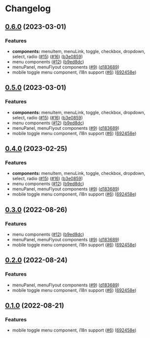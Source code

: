 # Changelog

## [0.6.0](https://github.com/agufaui/agufaui/compare/locale-v0.5.0...locale-v0.6.0) (2023-03-01)


### Features

* **components:** menuItem, menuLink, toggle, checkbox, dropdown, select, radio ([#15](https://github.com/agufaui/agufaui/issues/15)) ([#16](https://github.com/agufaui/agufaui/issues/16)) ([b3e0859](https://github.com/agufaui/agufaui/commit/b3e08593f2e0e9088f09701637eaacc1a7e4b659))
* menu components ([#12](https://github.com/agufaui/agufaui/issues/12)) ([b9ed8dc](https://github.com/agufaui/agufaui/commit/b9ed8dce84ca3219e92562b832fff6621ab67ad6))
* menuPanel, menuFlyout components ([#9](https://github.com/agufaui/agufaui/issues/9)) ([d183689](https://github.com/agufaui/agufaui/commit/d18368930a1f57c87aa6d0e5a70583deffba2188))
* mobile toggle menu component, i18n support ([#6](https://github.com/agufaui/agufaui/issues/6)) ([692458e](https://github.com/agufaui/agufaui/commit/692458ebf4f3b3b158d62de81f9c6db16369e59e))

## [0.5.0](https://github.com/agufaui/agufaui/compare/locale-v0.4.0...locale-v0.5.0) (2023-03-01)


### Features

* **components:** menuItem, menuLink, toggle, checkbox, dropdown, select, radio ([#15](https://github.com/agufaui/agufaui/issues/15)) ([#16](https://github.com/agufaui/agufaui/issues/16)) ([b3e0859](https://github.com/agufaui/agufaui/commit/b3e08593f2e0e9088f09701637eaacc1a7e4b659))
* menu components ([#12](https://github.com/agufaui/agufaui/issues/12)) ([b9ed8dc](https://github.com/agufaui/agufaui/commit/b9ed8dce84ca3219e92562b832fff6621ab67ad6))
* menuPanel, menuFlyout components ([#9](https://github.com/agufaui/agufaui/issues/9)) ([d183689](https://github.com/agufaui/agufaui/commit/d18368930a1f57c87aa6d0e5a70583deffba2188))
* mobile toggle menu component, i18n support ([#6](https://github.com/agufaui/agufaui/issues/6)) ([692458e](https://github.com/agufaui/agufaui/commit/692458ebf4f3b3b158d62de81f9c6db16369e59e))

## [0.4.0](https://github.com/agufaui/agufaui/compare/locale-v0.3.0...locale-v0.4.0) (2023-02-25)


### Features

* **components:** menuItem, menuLink, toggle, checkbox, dropdown, select, radio ([#15](https://github.com/agufaui/agufaui/issues/15)) ([#16](https://github.com/agufaui/agufaui/issues/16)) ([b3e0859](https://github.com/agufaui/agufaui/commit/b3e08593f2e0e9088f09701637eaacc1a7e4b659))
* menu components ([#12](https://github.com/agufaui/agufaui/issues/12)) ([b9ed8dc](https://github.com/agufaui/agufaui/commit/b9ed8dce84ca3219e92562b832fff6621ab67ad6))
* menuPanel, menuFlyout components ([#9](https://github.com/agufaui/agufaui/issues/9)) ([d183689](https://github.com/agufaui/agufaui/commit/d18368930a1f57c87aa6d0e5a70583deffba2188))
* mobile toggle menu component, i18n support ([#6](https://github.com/agufaui/agufaui/issues/6)) ([692458e](https://github.com/agufaui/agufaui/commit/692458ebf4f3b3b158d62de81f9c6db16369e59e))

## [0.3.0](https://github.com/agufaui/agufaui/compare/locale-v0.2.0...locale-v0.3.0) (2022-08-26)


### Features

* menu components ([#12](https://github.com/agufaui/agufaui/issues/12)) ([b9ed8dc](https://github.com/agufaui/agufaui/commit/b9ed8dce84ca3219e92562b832fff6621ab67ad6))
* menuPanel, menuFlyout components ([#9](https://github.com/agufaui/agufaui/issues/9)) ([d183689](https://github.com/agufaui/agufaui/commit/d18368930a1f57c87aa6d0e5a70583deffba2188))
* mobile toggle menu component, i18n support ([#6](https://github.com/agufaui/agufaui/issues/6)) ([692458e](https://github.com/agufaui/agufaui/commit/692458ebf4f3b3b158d62de81f9c6db16369e59e))

## [0.2.0](https://github.com/agufaui/agufaui/compare/locale-v0.1.0...locale-v0.2.0) (2022-08-24)


### Features

* menuPanel, menuFlyout components ([#9](https://github.com/agufaui/agufaui/issues/9)) ([d183689](https://github.com/agufaui/agufaui/commit/d18368930a1f57c87aa6d0e5a70583deffba2188))
* mobile toggle menu component, i18n support ([#6](https://github.com/agufaui/agufaui/issues/6)) ([692458e](https://github.com/agufaui/agufaui/commit/692458ebf4f3b3b158d62de81f9c6db16369e59e))

## [0.1.0](https://github.com/agufaui/agufaui/compare/locale-v0.0.1...locale-v0.1.0) (2022-08-21)


### Features

* mobile toggle menu component, i18n support ([#6](https://github.com/agufaui/agufaui/issues/6)) ([692458e](https://github.com/agufaui/agufaui/commit/692458ebf4f3b3b158d62de81f9c6db16369e59e))

